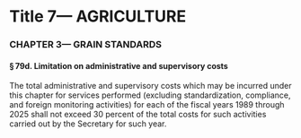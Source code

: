 
# Title 7— AGRICULTURE
### CHAPTER 3— GRAIN STANDARDS
#### § 79d. Limitation on administrative and supervisory costs

The total administrative and supervisory costs which may be incurred under this chapter for services performed (excluding standardization, compliance, and foreign monitoring activities) for each of the fiscal years 1989 through 2025 shall not exceed 30 percent of the total costs for such activities carried out by the Secretary for such year.
